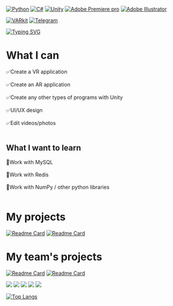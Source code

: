 
[![Python](https://img.shields.io/badge/python-3670A0?style=for-the-badge&logo=python&logoColor=ffdd54)](https://github.com/TheMoltenDolphin?tab=repositories&q=&type=&language=python&sort=)
[![C#](https://img.shields.io/badge/c%23-%23239120.svg?style=for-the-badge&logo=c-sharp&logoColor=white)](https://github.com/TheMoltenDolphin?tab=repositories&q=&type=&language=c%23&sort=)
[![Unity](https://img.shields.io/badge/Unity3D-000000?style=for-the-badge&logo=unity&logoColor=#ffffffff)](https://github.com/TheMoltenDolphin?tab=repositories&q=&type=&language=python&sort=)
[![Adobe Premiere pro](https://img.shields.io/badge/Premiere-000058?style=for-the-badge&logo=adobepremierepro&logoColor=9494f7)](https://github.com/TheMoltenDolphin?tab=repositories&q=&type=&language=python&sort=)
[![Adobe Illustrator](https://img.shields.io/badge/Illustrator-310000?style=for-the-badge&logo=adobeillustrator&logoColor=f79500)](https://github.com/TheMoltenDolphin?tab=repositories&q=&type=&language=python&sort=)

[![VARkit](https://img.shields.io/badge/My_team-VARkit-214d26?style=for-the-badge&logo=github&logoColor=white)](https://github.com/VARkit?tab=repositories&q=&type=&language=python&sort=)
[![Telegram](https://img.shields.io/badge/Telegram-279dda?style=for-the-badge&logo=telegram&logoColor=white)](https://github.com/VARkit?tab=repositories&q=&type=&language=python&sort=)


[![Typing SVG](https://readme-typing-svg.herokuapp.com?font=Tiny5&size=30&pause=1000&color=3199d9ff&random=false&width=435&lines=It%E2%80%99s+never+too+late+to+learn)](https://git.io/typing-svg)


# What I can
:white_check_mark:Create a VR application <br><br>
:white_check_mark:Create an AR application <br><br>
:white_check_mark:Create any other types of programs with Unity <br><br>
:white_check_mark:UI/UX design <br><br>
:white_check_mark:Edit videos/photos <br><br>

## What I want to learn
:black_square_button:Work with MySQL <br><br>
:black_square_button:Work with Redis <br><br>
:black_square_button:Work with NumPy / other python libraries <br><br>

# My projects

[![Readme Card](https://github-readme-stats.vercel.app/api/pin/?username=TheMoltenDolphin&repo=CraneSimulator)](https://github.com/TheMoltenDolphin/CraneSimulator)
[![Readme Card](https://github-readme-stats.vercel.app/api/pin/?username=TheMoltenDolphin&repo=Skol_Assistant)](https://github.com/TheMoltenDolphin/Skol_Assistant)

# My team's projects

[![Readme Card](https://github-readme-stats.vercel.app/api/pin/?username=VARkit&repo=MindRift)](https://github.com/VARkit/MindRift)
[![Readme Card](https://github-readme-stats.vercel.app/api/pin/?username=VARkit&repo=SkiingSimulator)](https://github.com/VARkit/SkiingSimulator)




![](https://github-profile-summary-cards.vercel.app/api/cards/profile-details?username=TheMoltenDolphin&theme=solarized_dark)
![](https://github-profile-summary-cards.vercel.app/api/cards/most-commit-language?username=TheMoltenDolphin&theme=solarized_dark)
![](https://github-profile-summary-cards.vercel.app/api/cards/repos-per-language?username=TheMoltenDolphin&theme=solarized_dark)
![](https://github-profile-summary-cards.vercel.app/api/cards/stats?username=TheMoltenDolphin&theme=solarized_dark)
![](https://github-profile-summary-cards.vercel.app/api/cards/productive-time?username=TheMoltenDolphin&theme=solarized_dark)

[![Top Langs](https://github-readme-stats.vercel.app/api/top-langs/?username=TheMoltenDolphin&layout=compact)](https://github.com/TheMoltenDolphin/github-readme-stats)
